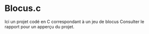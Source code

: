 # Blocus.c
Ici un projet codé en C correspondant à un jeu de blocus
Consulter le rapport pour un apperçu du projet.
